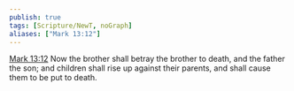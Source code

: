 ```yaml
---
publish: true
tags: [Scripture/NewT, noGraph]
aliases: ["Mark 13:12"]
---
```

[Mark 13:12](https://churchofjesuschrist.org/study/scriptures/nt/mark/13?lang=eng&id=p12#p12) Now the brother shall betray the brother to death, and the father the son; and children shall rise up against their parents, and shall cause them to be put to death.
